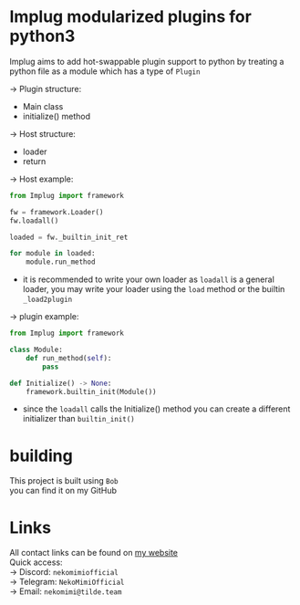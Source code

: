 # Implug modularized plugins for python3  

Implug aims to add hot-swappable plugin support to python by treating a python file as a module which has a type of `Plugin`  

-> Plugin structure:  
* Main class  
* initialize() method  

-> Host structure:  
* loader  
* return  

-> Host example:  
```python
from Implug import framework

fw = framework.Loader()
fw.loadall()

loaded = fw._builtin_init_ret

for module in loaded:
    module.run_method
```
* it is recommended to write your own loader as `loadall` is a general loader, you may write your loader using the `load` method or the builtin `_load2plugin`  

-> plugin example:
```python
from Implug import framework

class Module:
    def run_method(self):
        pass

def Initialize() -> None:
    framework.builtin_init(Module())
```
* since the `loadall` calls the Initialize() method you can create a different initializer than `builtin_init()`

# building  
This project is built using `Bob`  
you can find it on my GitHub  

# Links  
All contact links can be found on [my website](http://nekomimi.tilde.team)  
Quick access:  
-> Discord: `nekomimiofficial`  
-> Telegram: `NekoMimiOfficial`  
-> Email: `nekomimi@tilde.team`  
